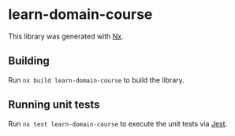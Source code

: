 # learn-domain-course

This library was generated with [Nx](https://nx.dev).

## Building

Run `nx build learn-domain-course` to build the library.

## Running unit tests

Run `nx test learn-domain-course` to execute the unit tests via [Jest](https://jestjs.io).
